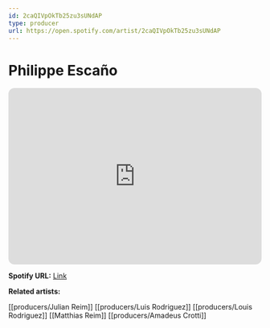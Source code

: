 ```yaml
---
id: 2caQIVpOkTb25zu3sUNdAP
type: producer
url: https://open.spotify.com/artist/2caQIVpOkTb25zu3sUNdAP
---
```

# Philippe Escaño

<iframe style="border-radius:12px" src="https://open.spotify.com/embed/artist/2caQIVpOkTb25zu3sUNdAP" width="100%" height="352" frameBorder="0" allowfullscreen="" allow="autoplay; clipboard-write; encrypted-media; fullscreen; picture-in-picture" loading="lazy"></iframe>

**Spotify URL:** [Link](https://open.spotify.com/artist/2caQIVpOkTb25zu3sUNdAP)

**Related artists:**

[[producers/Julian Reim]]
[[producers/Luis Rodriguez]]
[[producers/Louis Rodriguez]]
[[Matthias Reim]]
[[producers/Amadeus Crotti]]
